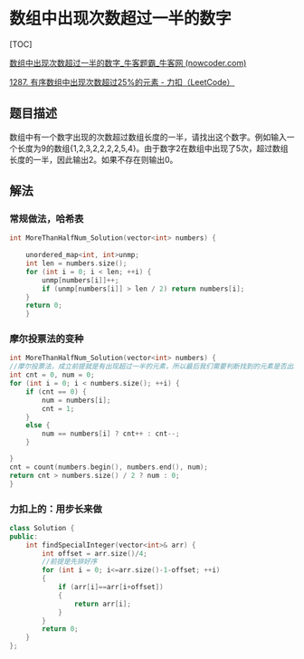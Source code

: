 # 数组中出现次数超过一半的数字

[TOC]

[数组中出现次数超过一半的数字_牛客题霸_牛客网 (nowcoder.com)](https://www.nowcoder.com/practice/e8a1b01a2df14cb2b228b30ee6a92163?tpId=13&&tqId=11181&rp=1&ru=/ta/coding-interviews&qru=/ta/coding-interviews/question-ranking)

[1287. 有序数组中出现次数超过25%的元素 - 力扣（LeetCode）](https://leetcode.cn/problems/element-appearing-more-than-25-in-sorted-array/)



## 题目描述

数组中有一个数字出现的次数超过数组长度的一半，请找出这个数字。例如输入一个长度为9的数组{1,2,3,2,2,2,2,5,4}。由于数字2在数组中出现了5次，超过数组长度的一半，因此输出2。如果不存在则输出0。



## 解法

### 常规做法，哈希表

```c++
int MoreThanHalfNum_Solution(vector<int> numbers) {
     
    unordered_map<int, int>unmp;
    int len = numbers.size();
    for (int i = 0; i < len; ++i) {
        unmp[numbers[i]]++;
        if (unmp[numbers[i]] > len / 2) return numbers[i];
    }
    return 0;
    }
```

### 摩尔投票法的变种

```c++
int MoreThanHalfNum_Solution(vector<int> numbers) {
//摩尔投票法，成立前提就是有出现超过一半的元素，所以最后我们需要判断找到的元素是否出现超过一半了
int cnt = 0, num = 0;
for (int i = 0; i < numbers.size(); ++i) {
	if (cnt == 0) {
		num = numbers[i];
		cnt = 1;
	}
	else {
		num == numbers[i] ? cnt++ : cnt--;
	}

}
cnt = count(numbers.begin(), numbers.end(), num);
return cnt > numbers.size() / 2 ? num : 0;
}
```

### 力扣上的：用步长来做

```c++
class Solution {
public:
    int findSpecialInteger(vector<int>& arr) {
        int offset = arr.size()/4;
        //前提是先排好序
        for (int i = 0; i<=arr.size()-1-offset; ++i)
        {
            if (arr[i]==arr[i+offset])
            {
                return arr[i];
            }
        }
        return 0;
    }
};
```

